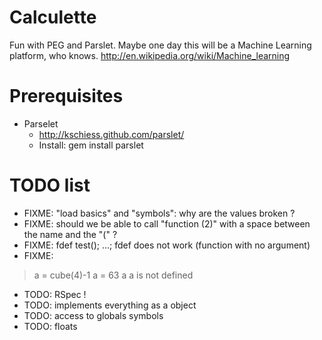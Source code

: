 # Calculette

Fun with PEG and Parslet.
Maybe one day this will be a Machine Learning platform, who knows.
http://en.wikipedia.org/wiki/Machine_learning

# Prerequisites

* Parselet
  *  http://kschiess.github.com/parslet/
  *  Install: gem install parslet


# TODO list

*  FIXME: "load basics" and "symbols": why are the values broken ?
*  FIXME: should we be able to call "function (2)" with a space between the name and the "(" ?
*  FIXME: fdef test(); ...; fdef does not work (function with no argument)
* FIXME:
>a = cube(4)-1
a  = 63
>a
a is not defined
*  TODO:  RSpec !
*  TODO:  implements everything as a object
*  TODO:  access to globals symbols
*  TODO:  floats

